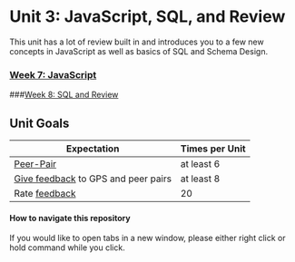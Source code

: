 # Unit 3: JavaScript, SQL, and Review

This unit has a lot of review built in and introduces you to a few new concepts in JavaScript as well as basics of SQL and Schema Design.

### [Week 7: JavaScript](week-7/README.md)
###[Week 8: SQL and Review](week-8/README.md)
<!-- ### [Week 9: Review](week-9/README.md) -->

## Unit Goals

Expectation | Times per Unit |
------------|----------|
[Peer-Pair](https://github.com/Devbootcamp/phase-0-handbook/blob/master/peer-pairing-sessions.md) | at least 6
[Give feedback](https://socrates.devbootcamp.com/feedback/new) to GPS and peer pairs | at least 8
Rate [feedback](https://socrates.devbootcamp.com/feedback) | 20

#### How to navigate this repository
If you would like to open tabs in a new window, please either right click or hold command while you click.


